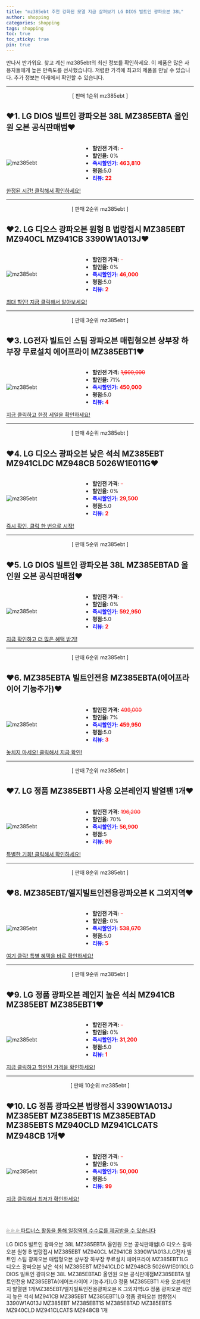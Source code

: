 ```yaml
---
title: "mz385ebt 추천 강화된 모델 지금 살펴보기 LG DIOS 빌트인 광파오븐 38L"
author: shopping
categories: shopping
tags: shopping
toc: true
toc_sticky: true
pin: true
---
```

만나서 반가워요. 찾고 계신 mz385ebt의 최신 정보를 확인하세요. 이 제품은 많은 사용자들에게 높은 만족도를 선사했습니다. 저렴한 가격에 최고의 제품을 만날 수 있습니다. 추가 정보는 아래에서 확인할 수 있습니다.

---
<p class="toplist" style="margin: 0 auto; display: block; width: fit-content;">[ 판매 1순위 mz385ebt ]</p>

<h2><strong>❤️1. LG DIOS 빌트인 광파오븐 38L MZ385EBTA 올인원 오븐 공식판매범❤️</strong></h2>

<div style="display: flex; align-items: center;">
    <div style="flex: 0.4;">
        <img src="https://thumbnail10.coupangcdn.com/thumbnails/remote/230x230ex/image/vendor_inventory/ac35/3c151556059eb383e892af8c7a26f70c9b176c297c08d581bf2a8638b7e6.jpg" alt="mz385ebt" style="max-width: 100%;">
    </div>
    <div style="flex: 0.6; margin-left: 10px;">
        <ul>
            <li><strong>할인전 가격:</strong> <del style="color: red;">-</del></li>
            <li><strong>할인율:</strong> 0%</li>
            <li><span style='color:blue'><strong>즉시할인가:</strong></span> <span style='color:red'><strong>463,810</strong></span></li>
            <li><strong>평점:</strong>5.0</li>
            <li><span style='color:blue'><strong>리뷰:</strong></span> <span style='color:red'><strong>22</strong></span></li>
        </ul>
    </div>
</div>
<div class="center">
    <a href="https://William4Davisa.github.io?lptag=AF9450613&subid=githubio&pageKey=7069459365&traceid=V0-153&itemId=17551141480&vendorItemId=88993712184" class="myButton">
        한정된 시간! 클릭해서 확인하세요!
    </a>
</div>


---
<p class="toplist" style="margin: 0 auto; display: block; width: fit-content;">[ 판매 2순위 mz385ebt ]</p>

<h2><strong>❤️2. LG 디오스 광파오븐 원형 B 법랑접시 MZ385EBT MZ940CL MZ941CB 3390W1A013J❤️</strong></h2>

<div style="display: flex; align-items: center;">
    <div style="flex: 0.4;">
        <img src="https://thumbnail7.coupangcdn.com/thumbnails/remote/230x230ex/image/vendor_inventory/090f/f61aaca35b14407e8f177a1238cbd19476d738d057e9a892aa00760806a1.jpg" alt="mz385ebt" style="max-width: 100%;">
    </div>
    <div style="flex: 0.6; margin-left: 10px;">
        <ul>
            <li><strong>할인전 가격:</strong> <del style="color: red;">-</del></li>
            <li><strong>할인율:</strong> 0%</li>
            <li><span style='color:blue'><strong>즉시할인가:</strong></span> <span style='color:red'><strong>46,000</strong></span></li>
            <li><strong>평점:</strong>5.0</li>
            <li><span style='color:blue'><strong>리뷰:</strong></span> <span style='color:red'><strong>2</strong></span></li>
        </ul>
    </div>
</div>
<div class="center">
    <a href="https://William4Davisa.github.io?lptag=AF9450613&subid=githubio&pageKey=7658428860&traceid=V0-153&itemId=20396161379&vendorItemId=87478747346" class="myButton">
        최대 할인! 지금 클릭해서 알아보세요!
    </a>
</div>


---
<p class="toplist" style="margin: 0 auto; display: block; width: fit-content;">[ 판매 3순위 mz385ebt ]</p>

<h2><strong>❤️3. LG전자 빌트인 스팀 광파오븐 매립형오븐 상부장 하부장 무료설치 에어프라이 MZ385EBT1❤️</strong></h2>

<div style="display: flex; align-items: center;">
    <div style="flex: 0.4;">
        <img src="https://thumbnail10.coupangcdn.com/thumbnails/remote/230x230ex/image/vendor_inventory/15a1/0f0703ca6994a15f90536013b8d3933581943294fbb5df0a09394779854d.jpg" alt="mz385ebt" style="max-width: 100%;">
    </div>
    <div style="flex: 0.6; margin-left: 10px;">
        <ul>
            <li><strong>할인전 가격:</strong> <del style="color: red;">1,600,000</del></li>
            <li><strong>할인율:</strong> 71%</li>
            <li><span style='color:blue'><strong>즉시할인가:</strong></span> <span style='color:red'><strong>450,000</strong></span></li>
            <li><strong>평점:</strong>5.0</li>
            <li><span style='color:blue'><strong>리뷰:</strong></span> <span style='color:red'><strong>4</strong></span></li>
        </ul>
    </div>
</div>
<div class="center">
    <a href="https://William4Davisa.github.io?lptag=AF9450613&subid=githubio&pageKey=6251116448&traceid=V0-153&itemId=12671826486&vendorItemId=79938927409" class="myButton">
        지금 클릭하고 한정 세일을 확인하세요!
    </a>
</div>


---
<p class="toplist" style="margin: 0 auto; display: block; width: fit-content;">[ 판매 4순위 mz385ebt ]</p>

<h2><strong>❤️4. LG 디오스 광파오븐 낮은 석쇠 MZ385EBT MZ941CLDC MZ948CB 5026W1E011G❤️</strong></h2>

<div style="display: flex; align-items: center;">
    <div style="flex: 0.4;">
        <img src="https://thumbnail9.coupangcdn.com/thumbnails/remote/230x230ex/image/vendor_inventory/22fb/aec04838a51bca3b71909c2c0968ba954733f806e4042bf849ce76225555.jpg" alt="mz385ebt" style="max-width: 100%;">
    </div>
    <div style="flex: 0.6; margin-left: 10px;">
        <ul>
            <li><strong>할인전 가격:</strong> <del style="color: red;">-</del></li>
            <li><strong>할인율:</strong> 0%</li>
            <li><span style='color:blue'><strong>즉시할인가:</strong></span> <span style='color:red'><strong>29,500</strong></span></li>
            <li><strong>평점:</strong>5.0</li>
            <li><span style='color:blue'><strong>리뷰:</strong></span> <span style='color:red'><strong>2</strong></span></li>
        </ul>
    </div>
</div>
<div class="center">
    <a href="https://William4Davisa.github.io?lptag=AF9450613&subid=githubio&pageKey=7735585248&traceid=V0-153&itemId=20798274796&vendorItemId=87867464748" class="myButton">
        즉시 확인, 클릭 한 번으로 시작!
    </a>
</div>


---
<p class="toplist" style="margin: 0 auto; display: block; width: fit-content;">[ 판매 5순위 mz385ebt ]</p>

<h2><strong>❤️5. LG DIOS 빌트인 광파오븐 38L MZ385EBTAD 올인원 오븐 공식판매점❤️</strong></h2>

<div style="display: flex; align-items: center;">
    <div style="flex: 0.4;">
        <img src="https://thumbnail7.coupangcdn.com/thumbnails/remote/230x230ex/image/vendor_inventory/c266/884d03fb7be14faf61dab6d6813729f42125b699a9be5c607bbf1970dea3.jpg" alt="mz385ebt" style="max-width: 100%;">
    </div>
    <div style="flex: 0.6; margin-left: 10px;">
        <ul>
            <li><strong>할인전 가격:</strong> <del style="color: red;">-</del></li>
            <li><strong>할인율:</strong> 0%</li>
            <li><span style='color:blue'><strong>즉시할인가:</strong></span> <span style='color:red'><strong>592,950</strong></span></li>
            <li><strong>평점:</strong>5.0</li>
            <li><span style='color:blue'><strong>리뷰:</strong></span> <span style='color:red'><strong>2</strong></span></li>
        </ul>
    </div>
</div>
<div class="center">
    <a href="https://William4Davisa.github.io?lptag=AF9450613&subid=githubio&pageKey=7069499489&traceid=V0-153&itemId=17551591525&vendorItemId=88994227611" class="myButton">
        지금 확인하고 더 많은 혜택 받기!
    </a>
</div>


---
<p class="toplist" style="margin: 0 auto; display: block; width: fit-content;">[ 판매 6순위 mz385ebt ]</p>

<h2><strong>❤️6. MZ385EBTA 빌트인전용 MZ385EBTA(에어프라이어 기능추가)❤️</strong></h2>

<div style="display: flex; align-items: center;">
    <div style="flex: 0.4;">
        <img src="https://thumbnail7.coupangcdn.com/thumbnails/remote/230x230ex/image/vendor_inventory/58c5/0d80eb70148f59749ca3a9daac3bb347ff9035bce55b70e31b2e6929bc07.png" alt="mz385ebt" style="max-width: 100%;">
    </div>
    <div style="flex: 0.6; margin-left: 10px;">
        <ul>
            <li><strong>할인전 가격:</strong> <del style="color: red;">499,000</del></li>
            <li><strong>할인율:</strong> 7%</li>
            <li><span style='color:blue'><strong>즉시할인가:</strong></span> <span style='color:red'><strong>459,950</strong></span></li>
            <li><strong>평점:</strong>5.0</li>
            <li><span style='color:blue'><strong>리뷰:</strong></span> <span style='color:red'><strong>3</strong></span></li>
        </ul>
    </div>
</div>
<div class="center">
    <a href="https://William4Davisa.github.io?lptag=AF9450613&subid=githubio&pageKey=6884688550&traceid=V0-153&itemId=16509790458&vendorItemId=90419057547" class="myButton">
        놓치지 마세요! 클릭해서 지금 확인!
    </a>
</div>


---
<p class="toplist" style="margin: 0 auto; display: block; width: fit-content;">[ 판매 7순위 mz385ebt ]</p>

<h2><strong>❤️7. LG 정품 MZ385EBT1 사용 오븐레인지 발열팬 1개❤️</strong></h2>

<div style="display: flex; align-items: center;">
    <div style="flex: 0.4;">
        <img src="https://thumbnail6.coupangcdn.com/thumbnails/remote/230x230ex/image/vendor_inventory/8d63/5ffb9e52fc9d5e2442880ae995721cdb6a92599d435799d07ce025fc4aa2.jpg" alt="mz385ebt" style="max-width: 100%;">
    </div>
    <div style="flex: 0.6; margin-left: 10px;">
        <ul>
            <li><strong>할인전 가격:</strong> <del style="color: red;">196,200</del></li>
            <li><strong>할인율:</strong> 70%</li>
            <li><span style='color:blue'><strong>즉시할인가:</strong></span> <span style='color:red'><strong>56,900</strong></span></li>
            <li><strong>평점:</strong>5</li>
            <li><span style='color:blue'><strong>리뷰:</strong></span> <span style='color:red'><strong>99</strong></span></li>
        </ul>
    </div>
</div>
<div class="center">
    <a href="https://William4Davisa.github.io?lptag=AF9450613&subid=githubio&pageKey=7692964836&traceid=V0-153&itemId=20577064678&vendorItemId=89476034491" class="myButton">
        특별한 기회! 클릭해서 확인하세요!
    </a>
</div>


---
<p class="toplist" style="margin: 0 auto; display: block; width: fit-content;">[ 판매 8순위 mz385ebt ]</p>

<h2><strong>❤️8. MZ385EBT/엘지빌트인전용광파오븐 K 그외지역❤️</strong></h2>

<div style="display: flex; align-items: center;">
    <div style="flex: 0.4;">
        <img src="https://thumbnail9.coupangcdn.com/thumbnails/remote/230x230ex/image/vendor_inventory/2ca6/2cad2653ce5152a07853724b7decbdc60fee971a84cedb1aa0d8a2c60201.png" alt="mz385ebt" style="max-width: 100%;">
    </div>
    <div style="flex: 0.6; margin-left: 10px;">
        <ul>
            <li><strong>할인전 가격:</strong> <del style="color: red;">-</del></li>
            <li><strong>할인율:</strong> 0%</li>
            <li><span style='color:blue'><strong>즉시할인가:</strong></span> <span style='color:red'><strong>538,670</strong></span></li>
            <li><strong>평점:</strong>5.0</li>
            <li><span style='color:blue'><strong>리뷰:</strong></span> <span style='color:red'><strong>5</strong></span></li>
        </ul>
    </div>
</div>
<div class="center">
    <a href="https://William4Davisa.github.io?lptag=AF9450613&subid=githubio&pageKey=4731642974&traceid=V0-153&itemId=5998246073&vendorItemId=73296020078" class="myButton">
        여기 클릭! 특별 혜택을 바로 확인하세요!
    </a>
</div>


---
<p class="toplist" style="margin: 0 auto; display: block; width: fit-content;">[ 판매 9순위 mz385ebt ]</p>

<h2><strong>❤️9. LG 정품 광파오븐 레인지 높은 석쇠 MZ941CB MZ385EBT MZ385EBT1❤️</strong></h2>

<div style="display: flex; align-items: center;">
    <div style="flex: 0.4;">
        <img src="https://thumbnail8.coupangcdn.com/thumbnails/remote/230x230ex/image/vendor_inventory/eb86/50296cd48aac1c150d22a47caaa34abb1f1852fd629266f6e7d6fb526d52.jpg" alt="mz385ebt" style="max-width: 100%;">
    </div>
    <div style="flex: 0.6; margin-left: 10px;">
        <ul>
            <li><strong>할인전 가격:</strong> <del style="color: red;">-</del></li>
            <li><strong>할인율:</strong> 0%</li>
            <li><span style='color:blue'><strong>즉시할인가:</strong></span> <span style='color:red'><strong>31,200</strong></span></li>
            <li><strong>평점:</strong>5.0</li>
            <li><span style='color:blue'><strong>리뷰:</strong></span> <span style='color:red'><strong>1</strong></span></li>
        </ul>
    </div>
</div>
<div class="center">
    <a href="https://William4Davisa.github.io?lptag=AF9450613&subid=githubio&pageKey=7788075143&traceid=V0-153&itemId=21063684203&vendorItemId=88125982467" class="myButton">
        지금 클릭하고 할인된 가격을 확인하세요!
    </a>
</div>


---
<p class="toplist" style="margin: 0 auto; display: block; width: fit-content;">[ 판매 10순위 mz385ebt ]</p>

<h2><strong>❤️10. LG 정품 광파오븐 법랑접시 3390W1A013J MZ385EBT MZ385EBT1S MZ385EBTAD MZ385EBTS MZ940CLD MZ941CLCATS MZ948CB 1개❤️</strong></h2>

<div style="display: flex; align-items: center;">
    <div style="flex: 0.4;">
        <img src="https://thumbnail10.coupangcdn.com/thumbnails/remote/230x230ex/image/vendor_inventory/3ee0/65c4f0c1c2f5a2aae4c4ec968475c95be5930c302e8ccd3e8b9cf1e33b7f.jpg" alt="mz385ebt" style="max-width: 100%;">
    </div>
    <div style="flex: 0.6; margin-left: 10px;">
        <ul>
            <li><strong>할인전 가격:</strong> <del style="color: red;">-</del></li>
            <li><strong>할인율:</strong> 0%</li>
            <li><span style='color:blue'><strong>즉시할인가:</strong></span> <span style='color:red'><strong>50,000</strong></span></li>
            <li><strong>평점:</strong>5</li>
            <li><span style='color:blue'><strong>리뷰:</strong></span> <span style='color:red'><strong>99</strong></span></li>
        </ul>
    </div>
</div>
<div class="center">
    <a href="https://William4Davisa.github.io?lptag=AF9450613&subid=githubio&pageKey=8215473332&traceid=V0-153&itemId=23596618838&vendorItemId=90622462019" class="myButton">
        지금 클릭해서 최저가 확인하세요!
    </a>
</div>

<br><br><br>[💦 💦 💦 파트너스 활동을 통해 일정액의 수수료를 제공받을 수 있습니다](https://link.coupang.com/a/bcpT2c)<br><br>LG DIOS 빌트인 광파오븐 38L MZ385EBTA 올인원 오븐 공식판매범LG 디오스 광파오븐 원형 B 법랑접시 MZ385EBT MZ940CL MZ941CB 3390W1A013JLG전자 빌트인 스팀 광파오븐 매립형오븐 상부장 하부장 무료설치 에어프라이 MZ385EBT1LG 디오스 광파오븐 낮은 석쇠 MZ385EBT MZ941CLDC MZ948CB 5026W1E011GLG DIOS 빌트인 광파오븐 38L MZ385EBTAD 올인원 오븐 공식판매점MZ385EBTA 빌트인전용 MZ385EBTA(에어프라이어 기능추가)LG 정품 MZ385EBT1 사용 오븐레인지 발열팬 1개MZ385EBT/엘지빌트인전용광파오븐 K 그외지역LG 정품 광파오븐 레인지 높은 석쇠 MZ941CB MZ385EBT MZ385EBT1LG 정품 광파오븐 법랑접시 3390W1A013J MZ385EBT MZ385EBT1S MZ385EBTAD MZ385EBTS MZ940CLD MZ941CLCATS MZ948CB 1개